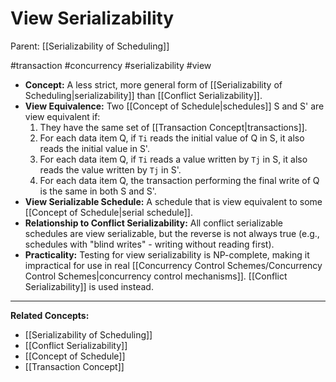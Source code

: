 # View Serializability

Parent: [[Serializability of Scheduling]]

#transaction #concurrency #serializability #view

*   **Concept:** A less strict, more general form of [[Serializability of Scheduling|serializability]] than [[Conflict Serializability]].
*   **View Equivalence:** Two [[Concept of Schedule|schedules]] S and S' are view equivalent if:
    1.  They have the same set of [[Transaction Concept|transactions]].
    2.  For each data item Q, if `Ti` reads the initial value of Q in S, it also reads the initial value in S'.
    3.  For each data item Q, if `Ti` reads a value written by `Tj` in S, it also reads the value written by `Tj` in S'.
    4.  For each data item Q, the transaction performing the final write of Q is the same in both S and S'.
*   **View Serializable Schedule:** A schedule that is view equivalent to some [[Concept of Schedule|serial schedule]].
*   **Relationship to Conflict Serializability:** All conflict serializable schedules are view serializable, but the reverse is not always true (e.g., schedules with "blind writes" - writing without reading first).
*   **Practicality:** Testing for view serializability is NP-complete, making it impractical for use in real [[Concurrency Control Schemes/Concurrency Control Schemes|concurrency control mechanisms]]. [[Conflict Serializability]] is used instead.

---
**Related Concepts:**
*   [[Serializability of Scheduling]]
*   [[Conflict Serializability]]
*   [[Concept of Schedule]]
*   [[Transaction Concept]] 